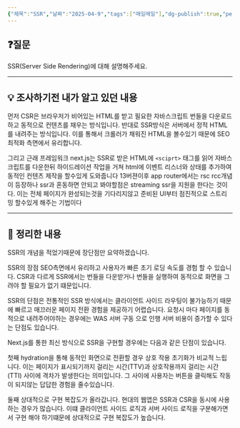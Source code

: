 ```yaml
---
{"제목":"SSR","날짜":"2025-04-9","tags":["매일메일"],"dg-publish":true,"permalink":"/v2/매일메일/SSR/","dgPassFrontmatter":true}
---
```


## ❓질문

SSR(Server Side Rendering)에 대해 설명해주세요.

---
## 💡 조사하기전 내가 알고 있던 내용

먼저 CSR은 브라우저가 비어있는 HTML를 받고 필요한 자바스크립트 번들을 다운로드하고 동적으로 컨텐츠를 채우는 방식입니다.
반대로 SSR방식은 서버에서 정적 HTML를 내려주는 방식입니다.
이를 통해서 크롤러가 채워진 HTML을 볼수있기 때문에 SEO최적화 측면에서 유리합니다.

그리고 근래 프레임워크 next.js는 SSR로 받은 HTML에 `<sciprt>` 태그를 읽어 자바스크립트를 다운한뒤 하이드레이션 작업을 거쳐 html에 이벤트 리스너와 상태를 추가하여 동적인 컨텐츠 제작을 할수있게 도와줍니다
13버젼이후 app router에서는 rsc rcc개념이 등장하나 ssr과 혼동하면 안되고 봐야할점은
streaming ssr을 지원을 한다는 것이다. 이는 전체 페이지가 완성되는것을 기다리지않고 준비된 UI부터 점진적으로 스트리밍 할수있게 해주는 기법이다

----
## 🏫 정리한 내용

SSR의 개념을 적었기때문에 장단점만 요약하겠습니다.

SSR의 장점 SEO측면에서 유리하고 사용자가 빠른 초기 로딩 속도를 경험 할 수 있습니다. CSR과 다르게 SSR에서는 번들을 다운받거나 번들을 실행하여 동적으로 화면을 그려야 할 필요가 없기 떄문입니다.

SSR의 단점은 전통적인 SSR 방식에서는 클라이언트 사이드 라우팅이 불가능하기 때문에 빠르고 매끄러운 페이지 전환 경험을 제공하기 어렵습니다. 요청시 마다 페이지를 동적으로 내려주어야하는 경우에는 WAS 서버 구동 으로 인행 서버 비용이 증가할 수 있다는 단점도 있습니다.

Next.js를 통한 최신 방식으로 SSR을 구현할 경우에는 다음과 같은 단점이 있습니다.

첫째 hydration을 통해 동적인 화면으로 전환할 경우 상호 작용 초기화가 비교적 느립니다.
이는 페이지가 표시되기까지 걸리는 시간(TTV)과 상호작용까지 걸리는 시간(TTI) 사이에 격차가 발생한다는 의미입니다. 그 사이에 사용자는 버튼을 클릭해도 작동이 되지않는 답답한 경험을 줄수있습니다.

둘째 상대적으로 구현 복잡도가 올라갑니다. 현대의 웹앱은 SSR과 CSR을 동시에 사용하는 경우가 많습니다. 이떄 클라이언트 사이드 로직과 서버 사이드 로직을 구분해가면서 구현 해야 하기떄문에 상대적으로 구현 복잡도가 높습니다.